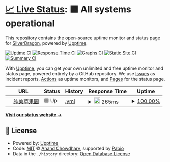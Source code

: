# [📈 Live Status](https://kagangtuya-star.github.io/goddessfantasy-pulse): <!--live status--> **🟩 All systems operational**

This repository contains the open-source uptime monitor and status page for [SilverDragon](https://aivu.top/), powered by [Upptime](https://github.com/upptime/upptime).

[![Uptime CI](https://github.com/kagangtuya-star/goddessfantasy-pulse/workflows/Uptime%20CI/badge.svg)](https://github.com/kagangtuya-star/goddessfantasy-pulse/actions?query=workflow%3A%22Uptime+CI%22)
[![Response Time CI](https://github.com/kagangtuya-star/goddessfantasy-pulse/workflows/Response%20Time%20CI/badge.svg)](https://github.com/kagangtuya-star/goddessfantasy-pulse/actions?query=workflow%3A%22Response+Time+CI%22)
[![Graphs CI](https://github.com/kagangtuya-star/goddessfantasy-pulse/workflows/Graphs%20CI/badge.svg)](https://github.com/kagangtuya-star/goddessfantasy-pulse/actions?query=workflow%3A%22Graphs+CI%22)
[![Static Site CI](https://github.com/kagangtuya-star/goddessfantasy-pulse/workflows/Static%20Site%20CI/badge.svg)](https://github.com/kagangtuya-star/goddessfantasy-pulse/actions?query=workflow%3A%22Static+Site+CI%22)
[![Summary CI](https://github.com/kagangtuya-star/goddessfantasy-pulse/workflows/Summary%20CI/badge.svg)](https://github.com/kagangtuya-star/goddessfantasy-pulse/actions?query=workflow%3A%22Summary+CI%22)

With [Upptime](https://upptime.js.org), you can get your own unlimited and free uptime monitor and status page, powered entirely by a GitHub repository. We use [Issues](https://github.com/kagangtuya-star/goddessfantasy-pulse/issues) as incident reports, [Actions](https://github.com/kagangtuya-star/goddessfantasy-pulse/actions) as uptime monitors, and [Pages](https://kagangtuya-star.github.io/goddessfantasy-pulse) for the status page.

<!--start: status pages-->
<!-- This summary is generated by Upptime (https://github.com/upptime/upptime) -->
<!-- Do not edit this manually, your changes will be overwritten -->
<!-- prettier-ignore -->
| URL | Status | History | Response Time | Uptime |
| --- | ------ | ------- | ------------- | ------ |
| <img alt="" src="https://icons.duckduckgo.com/ip3/www.goddessfantasy.net.ico" height="13"> [纯美苹果园](https://www.goddessfantasy.net/bbs/index.php) | 🟩 Up | [.yml](https://github.com/kagangtuya-star/goddessfantasy-pulse/commits/HEAD/history/.yml) | <details><summary><img alt="Response time graph" src="./graphs//response-time-week.png" height="20"> 265ms</summary><br><a href="https://kagangtuya-star.github.io/goddessfantasy-pulse/history/"><img alt="Response time 534" src="https://img.shields.io/endpoint?url=https%3A%2F%2Fraw.githubusercontent.com%2Fkagangtuya-star%2Fgoddessfantasy-pulse%2FHEAD%2Fapi%2F%2Fresponse-time.json"></a><br><a href="https://kagangtuya-star.github.io/goddessfantasy-pulse/history/"><img alt="24-hour response time 220" src="https://img.shields.io/endpoint?url=https%3A%2F%2Fraw.githubusercontent.com%2Fkagangtuya-star%2Fgoddessfantasy-pulse%2FHEAD%2Fapi%2F%2Fresponse-time-day.json"></a><br><a href="https://kagangtuya-star.github.io/goddessfantasy-pulse/history/"><img alt="7-day response time 265" src="https://img.shields.io/endpoint?url=https%3A%2F%2Fraw.githubusercontent.com%2Fkagangtuya-star%2Fgoddessfantasy-pulse%2FHEAD%2Fapi%2F%2Fresponse-time-week.json"></a><br><a href="https://kagangtuya-star.github.io/goddessfantasy-pulse/history/"><img alt="30-day response time 233" src="https://img.shields.io/endpoint?url=https%3A%2F%2Fraw.githubusercontent.com%2Fkagangtuya-star%2Fgoddessfantasy-pulse%2FHEAD%2Fapi%2F%2Fresponse-time-month.json"></a><br><a href="https://kagangtuya-star.github.io/goddessfantasy-pulse/history/"><img alt="1-year response time 534" src="https://img.shields.io/endpoint?url=https%3A%2F%2Fraw.githubusercontent.com%2Fkagangtuya-star%2Fgoddessfantasy-pulse%2FHEAD%2Fapi%2F%2Fresponse-time-year.json"></a></details> | <details><summary><a href="https://kagangtuya-star.github.io/goddessfantasy-pulse/history/">100.00%</a></summary><a href="https://kagangtuya-star.github.io/goddessfantasy-pulse/history/"><img alt="All-time uptime 100.00%" src="https://img.shields.io/endpoint?url=https%3A%2F%2Fraw.githubusercontent.com%2Fkagangtuya-star%2Fgoddessfantasy-pulse%2FHEAD%2Fapi%2F%2Fuptime.json"></a><br><a href="https://kagangtuya-star.github.io/goddessfantasy-pulse/history/"><img alt="24-hour uptime 100.00%" src="https://img.shields.io/endpoint?url=https%3A%2F%2Fraw.githubusercontent.com%2Fkagangtuya-star%2Fgoddessfantasy-pulse%2FHEAD%2Fapi%2F%2Fuptime-day.json"></a><br><a href="https://kagangtuya-star.github.io/goddessfantasy-pulse/history/"><img alt="7-day uptime 100.00%" src="https://img.shields.io/endpoint?url=https%3A%2F%2Fraw.githubusercontent.com%2Fkagangtuya-star%2Fgoddessfantasy-pulse%2FHEAD%2Fapi%2F%2Fuptime-week.json"></a><br><a href="https://kagangtuya-star.github.io/goddessfantasy-pulse/history/"><img alt="30-day uptime 100.00%" src="https://img.shields.io/endpoint?url=https%3A%2F%2Fraw.githubusercontent.com%2Fkagangtuya-star%2Fgoddessfantasy-pulse%2FHEAD%2Fapi%2F%2Fuptime-month.json"></a><br><a href="https://kagangtuya-star.github.io/goddessfantasy-pulse/history/"><img alt="1-year uptime 100.00%" src="https://img.shields.io/endpoint?url=https%3A%2F%2Fraw.githubusercontent.com%2Fkagangtuya-star%2Fgoddessfantasy-pulse%2FHEAD%2Fapi%2F%2Fuptime-year.json"></a></details>

<!--end: status pages-->

[**Visit our status website →**](https://kagangtuya-star.github.io/goddessfantasy-pulse)

## 📄 License

- Powered by: [Upptime](https://github.com/upptime/upptime)
- Code: [MIT](./LICENSE) © [Anand Chowdhary](https://anandchowdhary.com), supported by [Pabio](https://pabio.com)
- Data in the `./history` directory: [Open Database License](https://opendatacommons.org/licenses/odbl/1-0/)
